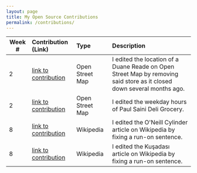 ```yaml
---
layout: page
title: My Open Source Contributions
permalink: /contributions/
---
```


<!--
The first column, Contribution, must be a hyperlink to the actual contribution,
such as the Wikipedia edit or pull request, etc., with a suitable name.
Type of the contribution should be "Wikipedia edit", "OpenStreet Map feature",
"Project Documentation", "Project Code", "Blog Edit", etc.

The Description should include a brief summary of what you did.

Replace the first row below with your contribution and add new ones below it
following the same syntax.

-->





| Week #       | Contribution (Link)  | Type  | Description |
|---|:---|:---|:---|
|  2  |[link to contribution]( https://www.openstreetmap.org/changeset/81152779)  | Open Street Map    |   I edited the location of a Duane Reade on Open Street Map by removing said store as it closed down several months ago.  |
|  2  |[link to contribution]( https://www.openstreetmap.org/changeset/81151743)  | Open Street Map    |   I edited the weekday hours of Paul Saini Deli Grocery.|
|  8  |[link to contribution]( https://en.wikipedia.org/w/index.php?title=O%27Neill_cylinder&oldid=947413328)  | Wikipedia   |   I edited the O'Neill Cylinder article on Wikipedia by fixing a run-on sentence. |
|  8  |[link to contribution](https://en.wikipedia.org/w/index.php?title=Ku%C5%9Fadas%C4%B1&type=revision&diff=947416288&oldid=936846014)  | Wikipedia   |   I edited the Kuşadası article on Wikipedia by fixing a run-on sentence. |

